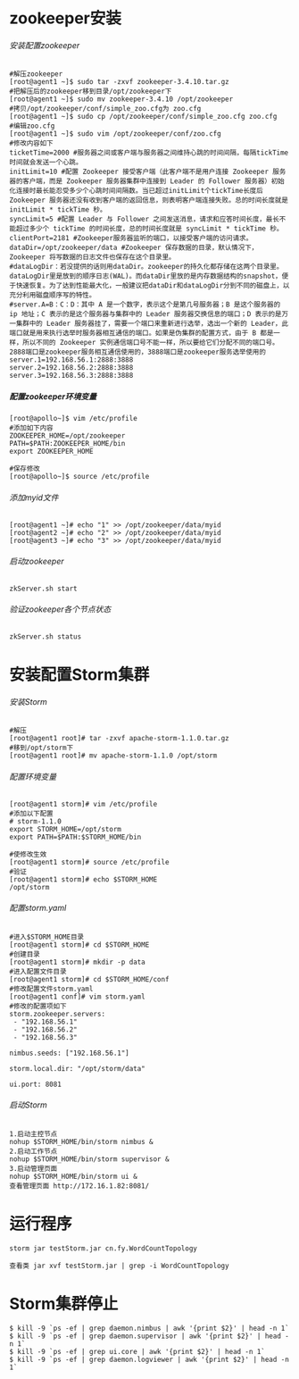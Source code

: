 # zookeeper安装

###### 安装配置zookeeper
	#解压zookeeper
	[root@agent1 ~]$ sudo tar -zxvf zookeeper-3.4.10.tar.gz
	#把解压后的zookeeper移到目录/opt/zookeeper下
	[root@agent1 ~]$ sudo mv zookeeper-3.4.10 /opt/zookeeper
	#拷贝/opt/zookeeper/conf/simple_zoo.cfg为 zoo.cfg
	[root@agent1 ~]$ sudo cp /opt/zookeeper/conf/simple_zoo.cfg zoo.cfg
	#编辑zoo.cfg
	[root@agent1 ~]$ sudo vim /opt/zookeeper/conf/zoo.cfg
	#修改内容如下
	ticketTime=2000 #服务器之间或客户端与服务器之间维持心跳的时间间隔，每隔tickTime时间就会发送一个心跳。
	initLimit=10 #配置 Zookeeper 接受客户端（此客户端不是用户连接 Zookeeper 服务器的客户端，而是 Zookeeper 服务器集群中连接到 Leader 的 Follower 服务器）初始化连接时最长能忍受多少个心跳时间间隔数。当已超过initLimit个tickTime长度后 Zookeeper 服务器还没有收到客户端的返回信息，则表明客户端连接失败。总的时间长度就是 initLimit * tickTime 秒。
	syncLimit=5 #配置 Leader 与 Follower 之间发送消息，请求和应答时间长度，最长不能超过多少个 tickTime 的时间长度，总的时间长度就是 syncLimit * tickTime 秒。
	clientPort=2181 #Zookeeper服务器监听的端口，以接受客户端的访问请求。
	dataDir=/opt/zookeeper/data #Zookeeper 保存数据的目录，默认情况下，Zookeeper 将写数据的日志文件也保存在这个目录里。
	#dataLogDir：若没提供的话则用dataDir。zookeeper的持久化都存储在这两个目录里。dataLogDir里是放到的顺序日志(WAL)。而dataDir里放的是内存数据结构的snapshot，便于快速恢复。为了达到性能最大化，一般建议把dataDir和dataLogDir分到不同的磁盘上，以充分利用磁盘顺序写的特性。
	#server.A=B：C：D：其中 A 是一个数字，表示这个是第几号服务器；B 是这个服务器的 ip 地址；C 表示的是这个服务器与集群中的 Leader 服务器交换信息的端口；D 表示的是万一集群中的 Leader 服务器挂了，需要一个端口来重新进行选举，选出一个新的 Leader，此端口就是用来执行选举时服务器相互通信的端口。如果是伪集群的配置方式，由于 B 都是一样，所以不同的 Zookeeper 实例通信端口号不能一样，所以要给它们分配不同的端口号。2888端口是zookeeper服务相互通信使用的，3888端口是zookeeper服务选举使用的
	server.1=192.168.56.1:2888:3888
	server.2=192.168.56.2:2888:3888
	server.3=192.168.56.3:2888:3888
	
##### 配置zookeeper环境变量
	[root@apollo~]$ vim /etc/profile
	#添加如下内容
	ZOOKEEPER_HOME=/opt/zookeeper
	PATH=$PATH:ZOOKEEPER_HOME/bin
	export ZOOKEEPER_HOME

	#保存修改
	[root@apollo~]$ source /etc/profile

###### 添加myid文件
	[root@agent1 ~]# echo "1" >> /opt/zookeeper/data/myid
	[root@agent2 ~]# echo "2" >> /opt/zookeeper/data/myid
	[root@agent3 ~]# echo "3" >> /opt/zookeeper/data/myid

###### 启动zookeeper
	zkServer.sh start
	
###### 验证zookeeper各个节点状态
	zkServer.sh status

#  安装配置Storm集群
	
###### 安装Storm
	#解压
	[root@agent1 root]# tar -zxvf apache-storm-1.1.0.tar.gz 
	#移到/opt/storm下
	[root@agent1 root]# mv apache-storm-1.1.0 /opt/storm
	
###### 配置环境变量
	[root@agent1 storm]# vim /etc/profile
	#添加以下配置
	# storm-1.1.0
	export STORM_HOME=/opt/storm
	export PATH=$PATH:$STORM_HOME/bin
	
	#使修改生效
	[root@agent1 storm]# source /etc/profile
	#验证
	[root@agent1 storm]# echo $STORM_HOME
	/opt/storm
	
###### 配置storm.yaml
	#进入$STORM_HOME目录
	[root@agent1 storm]# cd $STORM_HOME
	#创建目录
	[root@agent1 storm]# mkdir -p data
	#进入配置文件目录
	[root@agent1 storm]# cd $STORM_HOME/conf
	#修改配置文件storm.yaml
	[root@agent1 conf]# vim storm.yaml
	#修改的配置项如下
	storm.zookeeper.servers:
     - "192.168.56.1"
     - "192.168.56.2"
     - "192.168.56.3"
	
	nimbus.seeds: ["192.168.56.1"]
	
	storm.local.dir: "/opt/storm/data"
	
	ui.port: 8081

###### 启动Storm
	1.启动主控节点
	nohup $STORM_HOME/bin/storm nimbus &
	2.启动工作节点
	nohup $STORM_HOME/bin/storm supervisor &
	3.启动管理页面
	nohup $STORM_HOME/bin/storm ui &
	查看管理页面 http://172.16.1.82:8081/
	
# 运行程序
	storm jar testStorm.jar cn.fy.WordCountTopology
	
	查看类 jar xvf testStorm.jar | grep -i WordCountTopology
	
# Storm集群停止
	$ kill -9 `ps -ef | grep daemon.nimbus | awk '{print $2}' | head -n 1`
	$ kill -9 `ps -ef | grep daemon.supervisor | awk '{print $2}' | head -n 1`
	$ kill -9 `ps -ef | grep ui.core | awk '{print $2}' | head -n 1`
	$ kill -9 `ps -ef | grep daemon.logviewer | awk '{print $2}' | head -n 1`
	

